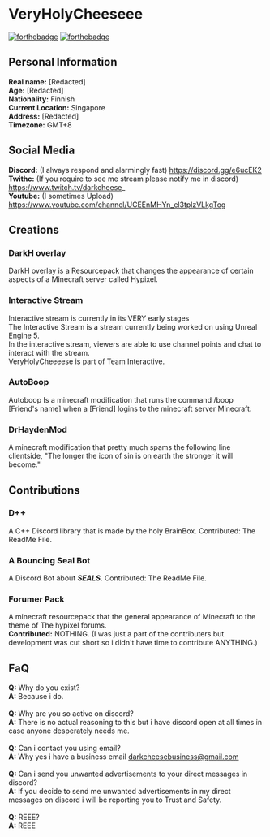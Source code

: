 # VeryHolyCheeseee
[![forthebadge](https://forthebadge.com/images/badges/powered-by-netflix.svg)](https://forthebadge.com)
[![forthebadge](https://raw.githubusercontent.com/SirObby/SirObby/main/balance-0%E2%82%AC.svg)](https://forthebadge.com)
## Personal Information
**Real name:** [Redacted]\
**Age:** [Redacted]\
**Nationality:** Finnish\
**Current Location:** Singapore\
**Address:** [Redacted]\
**Timezone:** GMT+8
## Social Media
**Discord:** (I always respond and alarmingly fast) https://discord.gg/e6ucEK2 \
**Twithc:** (If you require to see me stream please notify me in discord) https://www.twitch.tv/darkcheese_ \
**Youtube:** (I sometimes Upload) https://www.youtube.com/channel/UCEEnMHYn_el3tplzVLkgTog
## Creations
### DarkH overlay
DarkH overlay is a Resourcepack that changes the appearance of certain aspects of a Minecraft server called Hypixel.
### Interactive Stream
Interactive stream is currently in its VERY early stages\
The Interactive Stream is a stream currently being worked on using Unreal Engine 5.\
In the interactive stream, viewers are able to use channel points and chat to interact with the stream.\
VeryHolyCheeeese is part of Team Interactive.
### AutoBoop
Autoboop Is a minecraft modification that runs the command /boop [Friend's name] when a [Friend] logins to the minecraft server Minecraft.
### DrHaydenMod
A minecraft modification that pretty much spams the following line clientside, "The longer the icon of sin is on earth the stronger it will become."
## Contributions
### D++
A C++ Discord library that is made by the holy BrainBox.
Contributed: The ReadMe File.
### A Bouncing Seal Bot
A Discord Bot about ***SEALS***.
Contributed: The ReadMe File.
### Forumer Pack
A minecraft resourcepack that the general appearance of Minecraft to the theme of The hypixel forums.\
**Contributed:** NOTHING. (I was just a part of the contributers but development was cut short so i didn't have time to contribute ANYTHING.)
## FaQ
**Q:** Why do you exist?\
**A:** Because i do.\
\
**Q:** Why are you so active on discord?\
**A:** There is no actual reasoning to this but i have discord open at all times in case anyone desperately needs me.\
\
**Q:** Can i contact you using email?\
**A:** Why yes i have a business email darkcheesebusiness@gmail.com\
\
**Q:** Can i send you unwanted advertisements to your direct messages in discord?\
**A:** If you decide to send me unwanted advertisements in my direct messages on discord i will be reporting you to Trust and Safety.\
\
**Q:** REEE?\
**A:** REEE
